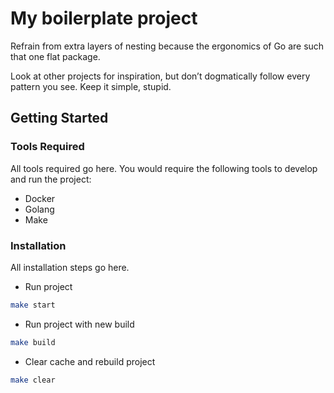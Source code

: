 # My boilerplate project

Refrain from extra layers of nesting because the ergonomics of Go are such that one flat package.

Look at other projects for inspiration, but don’t dogmatically follow every pattern you see. Keep it simple, stupid.

## Getting Started

### Tools Required

All tools required go here. You would require the following tools to develop and run the project:

- Docker
- Golang
- Make

### Installation

All installation steps go here.

- Run project

```bash
make start
```

- Run project with new build

```bash
make build
```

- Clear cache and rebuild project

```bash
make clear
```
